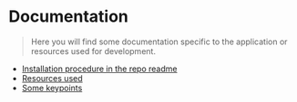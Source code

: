 # Documentation

> Here you will find some documentation specific to the application or resources used for development.

* [Installation procedure in the repo readme](../README.md)
* [Resources used](./resources.md)
* [Some keypoints](./keypoints.md)
